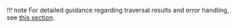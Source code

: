!!! note
    For detailed guidance regarding traversal results and error handling, see [this section](../core-api/error-handling.md#traversal-error-handling-idioms).